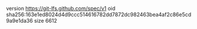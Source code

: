 version https://git-lfs.github.com/spec/v1
oid sha256:163e1ed8024d4d9ccc514616782dd7872dc982463bea4af2c86e5cd9a9e1da36
size 6612
